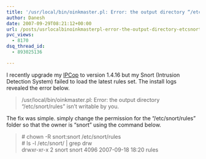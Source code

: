 ```yaml
---
title: '/usr/local/bin/oinkmaster.pl: Error: the output directory “/etc/snort/rules” isn’t writable by you.'
author: Danesh
date: 2007-09-29T08:21:12+00:00
url: /posts/usrlocalbinoinkmasterpl-error-the-output-directory-etcsnortrules-isnt-writable-by-you/
pvc_views:
  - 8170
dsq_thread_id:
  - 893025136

---
```

I recently upgrade my [IPCop][1] to version 1.4.16 but my Snort (Intrusion Detection System) failed to load the latest rules set. The install logs revealed the error below.

> /usr/local/bin/oinkmaster.pl: Error: the output directory &#8220;/etc/snort/rules&#8221; isn&#8217;t writable by you.

The fix was simple. simply change the permission for the &#8220;/etc/snort/rules&#8221; folder so that the owner is &#8220;snort&#8221; using the command below.

> \# chown -R snort:snort /etc/snort/rules  
> \# ls -l /etc/snort/ | grep drw  
> drwxr-xr-x 2 snort snort 4096 2007-09-18 18:20 rules

 [1]: http://www.ipcop.org/